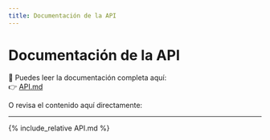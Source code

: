 ```yaml
---
title: Documentación de la API
---
```


# Documentación de la API

📄 Puedes leer la documentación completa aquí:  
👉 [API.md](README.md)

O revisa el contenido aquí directamente:

---

{% include_relative API.md %}
